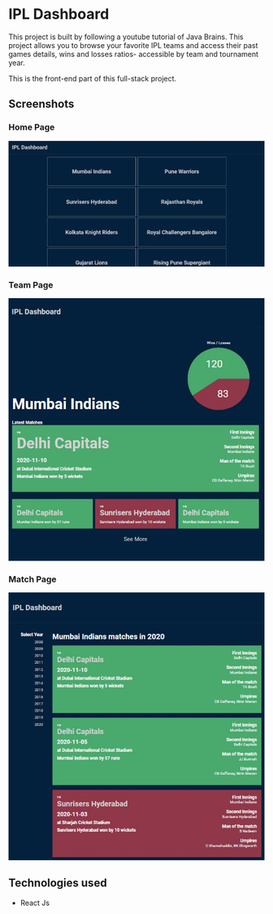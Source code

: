 # IPL Dashboard

This project is built by following a youtube tutorial of Java Brains. This project allows you to browse your favorite IPL teams and access their past games details, wins and losses ratios- accessible by team and tournament year.

This is the front-end part of this full-stack project.

## Screenshots

### Home Page

![Home Page](/README/homepage.JPG)

### Team Page

![Team Page](/README/teampage.JPG)

### Match Page

![Match Page](/README/matchpage.JPG)

## Technologies used

- React Js
